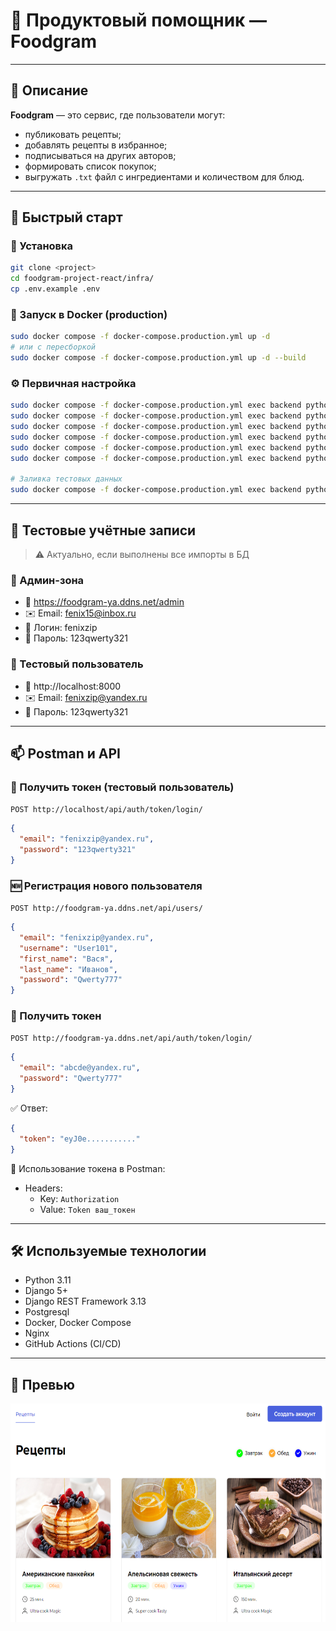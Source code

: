 
# 🍲 Продуктовый помощник — Foodgram


---

## 📌 Описание

**Foodgram** — это сервис, где пользователи могут:

- публиковать рецепты;
- добавлять рецепты в избранное;
- подписываться на других авторов;
- формировать список покупок;
- выгружать `.txt` файл с ингредиентами и количеством для блюд.

---

## 🚀 Быстрый старт

### 🧩 Установка

```bash
git clone <project>
cd foodgram-project-react/infra/
cp .env.example .env
```

### 🐳 Запуск в Docker (production)

```bash
sudo docker compose -f docker-compose.production.yml up -d
# или с пересборкой
sudo docker compose -f docker-compose.production.yml up -d --build
```

### ⚙️ Первичная настройка

```bash
sudo docker compose -f docker-compose.production.yml exec backend python manage.py makemigrations 
sudo docker compose -f docker-compose.production.yml exec backend python manage.py migrate
sudo docker compose -f docker-compose.production.yml exec backend python manage.py collectstatic --noinput
sudo docker compose -f docker-compose.production.yml exec backend python manage.py import_tags
sudo docker compose -f docker-compose.production.yml exec backend python manage.py import_ingredients
sudo docker compose -f docker-compose.production.yml exec backend python manage.py createsuperuser

# Заливка тестовых данных
sudo docker compose -f docker-compose.production.yml exec backend python manage.py data_test
```

---

## 👤 Тестовые учётные записи

> ⚠️ Актуально, если выполнены все импорты в БД

### 🔐 Админ-зона
- 📍 https://foodgram-ya.ddns.net/admin
- ✉️ Email: fenix15@inbox.ru
- 👤 Логин: fenixzip
- 🔑 Пароль: 123qwerty321

### 👤 Тестовый пользователь
- 📍 http://localhost:8000
- ✉️ Email: fenixzip@yandex.ru
- 🔑 Пароль: 123qwerty321

---

## 📫 Postman и API

### 🔑 Получить токен (тестовый пользователь)

`POST http://localhost/api/auth/token/login/`

```json
{
  "email": "fenixzip@yandex.ru",
  "password": "123qwerty321"
}
```

### 🆕 Регистрация нового пользователя

`POST http://foodgram-ya.ddns.net/api/users/`

```json
{
  "email": "fenixzip@yandex.ru",
  "username": "User101",
  "first_name": "Вася",
  "last_name": "Иванов",
  "password": "Qwerty777"
}
```

### 🔐 Получить токен

`POST http://foodgram-ya.ddns.net/api/auth/token/login/`

```json
{
  "email": "abcde@yandex.ru",
  "password": "Qwerty777"
}
```

✅ Ответ:
```json
{
  "token": "eyJ0e..........."
}
```

🔧 Использование токена в Postman:
- Headers:
  - Key: `Authorization`
  - Value: `Token ваш_токен`

---

## 🛠️ Используемые технологии

- Python 3.11
- Django 5+
- Django REST Framework 3.13
- Postgresql
- Docker, Docker Compose
- Nginx
- GitHub Actions (CI/CD)

---

## 📸 Превью

<img src="https://github.com/HelloAgni/foodgram-project-react/blob/master/backend/media/recipes/images/preview.jpg" alt="preview" width="600" height="350">
